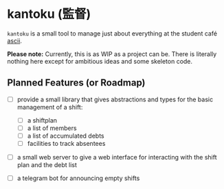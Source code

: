 # kantoku (監督)

`kantoku` is a small tool to manage just about everything at the student café [ascii](https://ascii-dresden.de).

**Please note:** Currently, this is as WIP as a project can be. There is literally nothing here except for ambitious ideas and some skeleton code.

## Planned Features (or Roadmap)

- [ ] provide a small library that gives abstractions and types for the basic management of a shift:
  - [ ] a shiftplan
  - [ ] a list of members
  - [ ] a list of accumulated debts
  - [ ] facilities to track absentees
- [ ] a small web server to give a web interface for interacting with the shift plan and the debt list
- [ ] a telegram bot for announcing empty shifts


